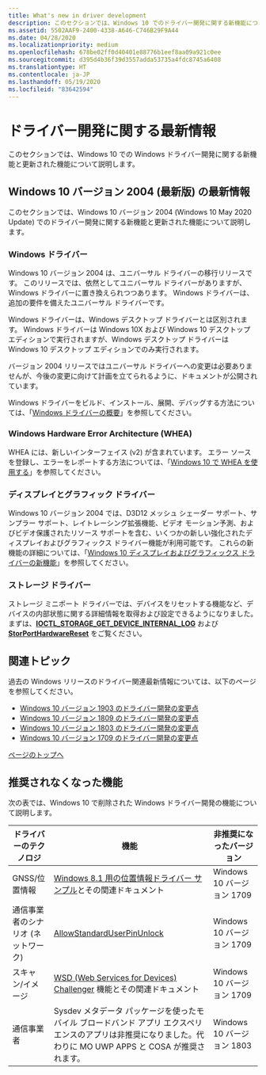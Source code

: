 ```yaml
---
title: What's new in driver development
description: このセクションでは、Windows 10 でのドライバー開発に関する新機能について説明します。
ms.assetid: 5502AAF9-2400-4338-A646-C746B29F9A44
ms.date: 04/28/2020
ms.localizationpriority: medium
ms.openlocfilehash: 678be02ff0d40401e88776b1eef8aa09a921c0ee
ms.sourcegitcommit: d395d4b36f39d3557adda53735a4fdc8745a6408
ms.translationtype: HT
ms.contentlocale: ja-JP
ms.lasthandoff: 05/19/2020
ms.locfileid: "83642594"
---
```

# <a name="whats-new-in-driver-development"></a><a name="top"></a>ドライバー開発に関する最新情報

このセクションでは、Windows 10 での Windows ドライバー開発に関する新機能と更新された機能について説明します。

## <a name="whats-new-in-windows-10-version-2004-latest"></a>Windows 10 バージョン 2004 (最新版) の最新情報

このセクションでは、Windows 10 バージョン 2004 (Windows 10 May 2020 Update) でのドライバー開発に関する新機能と更新された機能について説明します。

### <a name="windows-drivers"></a>Windows ドライバー

Windows 10 バージョン 2004 は、ユニバーサル ドライバーの移行リリースです。 このリリースでは、依然としてユニバーサル ドライバーがありますが、Windows ドライバーに置き換えられつつあります。 Windows ドライバーは、追加の要件を備えたユニバーサル ドライバーです。

Windows ドライバーは、Windows デスクトップ ドライバーとは区別されます。 Windows ドライバーは Windows 10X および Windows 10 デスクトップ エディションで実行されますが、Windows デスクトップ ドライバーは Windows 10 デスクトップ エディションでのみ実行されます。

バージョン 2004 リリースではユニバーサル ドライバーへの変更は必要ありませんが、今後の変更に向けて計画を立てられるように、ドキュメントが公開されています。

Windows ドライバーをビルド、インストール、展開、デバッグする方法については、「[Windows ドライバーの概要](https://docs.microsoft.com/windows-hardware/drivers/develop/getting-started-with-windows-drivers)」を参照してください。

### <a name="windows-hardware-error-architecture-whea"></a>Windows Hardware Error Architecture (WHEA)

WHEA には、新しいインターフェイス (v2) が含まれています。 エラー ソースを登録し、エラーをレポートする方法については、「[Windows 10 で WHEA を使用する](whea/using-whea-on-windows-10.md)」を参照してください。

### <a name="display-and-graphics-drivers"></a>ディスプレイとグラフィック ドライバー

Windows 10 バージョン 2004 では、D3D12 メッシュ シェーダー サポート、サンプラー サポート、レイトレーシング拡張機能、ビデオ モーション予測、およびビデオ保護されたリソース サポートを含む、いくつかの新しい強化されたディスプレイおよびグラフィックス ドライバー機能が利用可能です。 これらの新機能の詳細については、「[Windows 10 ディスプレイおよびグラフィックス ドライバーの新機能](https://docs.microsoft.com/windows-hardware/drivers/display/what-s-new-for-windows-10-display-and-graphics-drivers)」を参照してください。

### <a name="storage-drivers"></a>ストレージ ドライバー

ストレージ ミニポート ドライバーでは、デバイスをリセットする機能など、デバイスの内部状態に関する詳細情報を取得および設定できるようになりました。 まずは、[**IOCTL_STORAGE_GET_DEVICE_INTERNAL_LOG**](https://docs.microsoft.com/windows-hardware/drivers/ddi/ntddstor/ni-ntddstor-ioctl_storage_get_device_internal_log) および [**StorPortHardwareReset**](https://docs.microsoft.com/windows-hardware/drivers/ddi/storport/nf-storport-storporthardwarereset) をご覧ください。

## <a name="related-topics"></a>関連トピック

過去の Windows リリースのドライバー関連最新情報については、以下のページを参照してください。

* [Windows 10 バージョン 1903 のドライバー開発の変更点](driver-changes-for-windows-10-version-1903.md)
* [Windows 10 バージョン 1809 のドライバー開発の変更点](driver-changes-for-windows-10-version-1809.md)
* [Windows 10 バージョン 1803 のドライバー開発の変更点](driver-changes-for-windows-10-version-1803.md)
* [Windows 10 バージョン 1709 のドライバー開発の変更点](driver-changes-for-windows-10-version-1709.md)

[ページのトップへ](#top)

## <a name="deprecated-features"></a>推奨されなくなった機能

次の表では、Windows 10 で削除された Windows ドライバー開発の機能について説明します。

| ドライバーのテクノロジ | 機能 | 非推奨になったバージョン |
|---|---|---|
| GNSS/位置情報 | [Windows 8.1 用の位置情報ドライバー サンプル](https://docs.microsoft.com/windows-hardware/drivers/gnss/sensors-geolocation-driver-sample)とその関連ドキュメント | Windows 10 バージョン 1709 |
| 通信事業者のシナリオ (ネットワーク) | [AllowStandardUserPinUnlock](https://docs.microsoft.com/windows-hardware/drivers/mobilebroadband/allowstandarduserpinunlock) | Windows 10 バージョン 1709 |
| スキャン/イメージ | [WSD (Web Services for Devices) Challenger](https://docs.microsoft.com/windows-hardware/drivers/image/challenging-a-disconnected-scanner-with-the-wsd-challenger) 機能とその関連ドキュメント | Windows 10 バージョン 1709 |
|通信事業者| Sysdev メタデータ パッケージを使ったモバイル ブロードバンド アプリ エクスペリエンスのアプリは非推奨になりました。代わりに MO UWP APPS と COSA が推奨されます。 | Windows 10 バージョン 1803|
